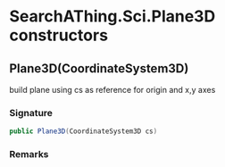 # SearchAThing.Sci.Plane3D constructors
## Plane3D(CoordinateSystem3D)
build plane using cs as reference for origin and x,y axes

### Signature
```csharp
public Plane3D(CoordinateSystem3D cs)
```
### Remarks

